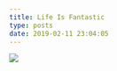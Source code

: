 ```yaml
---
title: Life Is Fantastic
type: posts
date: 2019-02-11 23:04:05
---
```


![](https://res.cloudinary.com/damjuhdwi/image/upload/v1549899285/blogindex.jpg)
